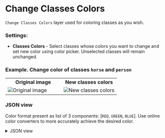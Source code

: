 # Change Classes Colors

`Change Classes Colors` layer used for coloring classes as you wish.

### Settings:

- **Classes Colors** - Select classes whose colors you want to change and set new color using color picker. Unselected classes will remain unchanged.

### Example. Change color of classes `horse` and `person`

<table>
<tr>
<td style="text-align:center; width:50%"><strong>Original image</strong></td>
<td style="text-align:center; width:50%"><strong>New classes colors</strong></td>
</tr>
<tr>
<td> <img src="https://github.com/supervisely-ecosystem/ml-nodes/assets/79905215/8e03c98c-4c2c-4e30-8911-f17ada18b658" alt="Original image" /> </td>
<td> <img src="https://github.com/supervisely-ecosystem/ml-nodes/assets/79905215/e1e24235-c7eb-40aa-bb03-af3cf859f0d5" alt="New classes colors" /> </td>
</tr>
</table>

### JSON view

Color format present as list of 3 components: [`RED`, `GREEN`, `BLUE`]. Use online color converters to more accurately achieve the desired color.

<details>
  <summary>JSON view</summary>
<pre>
{
  "action": "color_class",
  "src": ["$data_5"],
  "dst": "$color_class_11",
  "settings": {
    "classes_color_mapping": {
      "horse": [126, 211, 33],
      "person": [208, 2, 27]
    }
  }
}
</pre>
</details>
